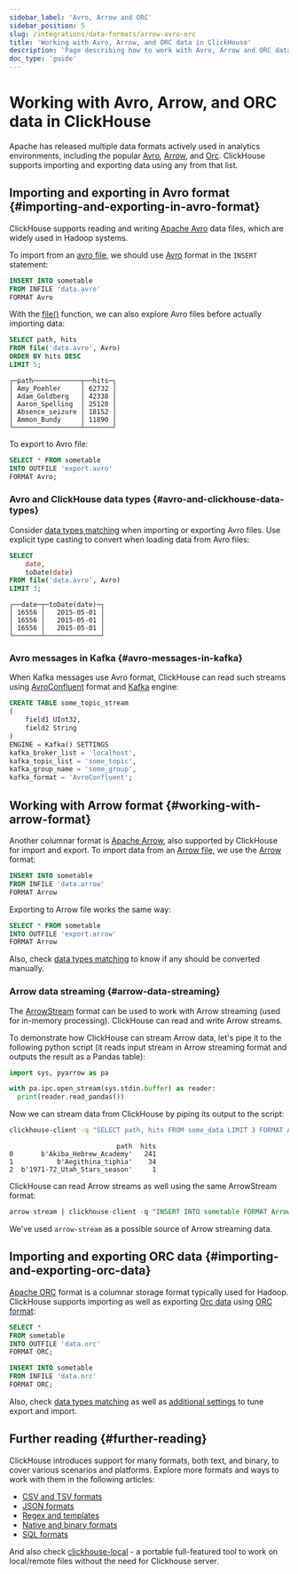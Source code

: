 ```yaml
---
sidebar_label: 'Avro, Arrow and ORC'
sidebar_position: 5
slug: /integrations/data-formats/arrow-avro-orc
title: 'Working with Avro, Arrow, and ORC data in ClickHouse'
description: 'Page describing how to work with Avro, Arrow and ORC data in ClickHouse'
doc_type: 'guide'
---
```


# Working with Avro, Arrow, and ORC data in ClickHouse

Apache has released multiple data formats actively used in analytics environments, including the popular [Avro](https://avro.apache.org/), [Arrow](https://arrow.apache.org/), and [Orc](https://orc.apache.org/). ClickHouse supports importing and exporting data using any from that list.

## Importing and exporting in Avro format {#importing-and-exporting-in-avro-format}

ClickHouse supports reading and writing [Apache Avro](https://avro.apache.org/) data files, which are widely used in Hadoop systems.

To import from an [avro file](assets/data.avro), we should use [Avro](/interfaces/formats/Avro) format in the `INSERT` statement:

```sql
INSERT INTO sometable
FROM INFILE 'data.avro'
FORMAT Avro
```

With the [file()](/sql-reference/functions/files.md/#file) function, we can also explore Avro files before actually importing data:

```sql
SELECT path, hits
FROM file('data.avro', Avro)
ORDER BY hits DESC
LIMIT 5;
```
```response
┌─path────────────┬──hits─┐
│ Amy_Poehler     │ 62732 │
│ Adam_Goldberg   │ 42338 │
│ Aaron_Spelling  │ 25128 │
│ Absence_seizure │ 18152 │
│ Ammon_Bundy     │ 11890 │
└─────────────────┴───────┘
```

To export to Avro file:

```sql
SELECT * FROM sometable
INTO OUTFILE 'export.avro'
FORMAT Avro;
```

### Avro and ClickHouse data types {#avro-and-clickhouse-data-types}

Consider [data types matching](/interfaces/formats/Avro#data-type-mapping) when importing or exporting Avro files. Use explicit type casting to convert when loading data from Avro files:

```sql
SELECT
    date,
    toDate(date)
FROM file('data.avro', Avro)
LIMIT 3;
```
```response
┌──date─┬─toDate(date)─┐
│ 16556 │   2015-05-01 │
│ 16556 │   2015-05-01 │
│ 16556 │   2015-05-01 │
└───────┴──────────────┘
```

### Avro messages in Kafka {#avro-messages-in-kafka}

When Kafka messages use Avro format, ClickHouse can read such streams using [AvroConfluent](/interfaces/formats/AvroConfluent) format and [Kafka](/engines/table-engines/integrations/kafka.md) engine:

```sql
CREATE TABLE some_topic_stream
(
    field1 UInt32,
    field2 String
)
ENGINE = Kafka() SETTINGS
kafka_broker_list = 'localhost',
kafka_topic_list = 'some_topic',
kafka_group_name = 'some_group',
kafka_format = 'AvroConfluent';
```

## Working with Arrow format {#working-with-arrow-format}

Another columnar format is [Apache Arrow](https://arrow.apache.org/), also supported by ClickHouse for import and export. To import data from an [Arrow file](assets/data.arrow), we use the [Arrow](/interfaces/formats/Arrow) format:

```sql
INSERT INTO sometable
FROM INFILE 'data.arrow'
FORMAT Arrow
```

Exporting to Arrow file works the same way:

```sql
SELECT * FROM sometable
INTO OUTFILE 'export.arrow'
FORMAT Arrow
```

Also, check [data types matching](/interfaces/formats/Arrow#data-types-matching) to know if any should be converted manually.

### Arrow data streaming {#arrow-data-streaming}

The [ArrowStream](/interfaces/formats/ArrowStream) format can be used to work with Arrow streaming (used for in-memory processing). ClickHouse can read and write Arrow streams.

To demonstrate how ClickHouse can stream Arrow data, let's pipe it to the following python script (it reads input stream in Arrow streaming format and outputs the result as a Pandas table):

```python
import sys, pyarrow as pa

with pa.ipc.open_stream(sys.stdin.buffer) as reader:
  print(reader.read_pandas())
```

Now we can stream data from ClickHouse by piping its output to the script:

```bash
clickhouse-client -q "SELECT path, hits FROM some_data LIMIT 3 FORMAT ArrowStream" | python3 arrow.py
```
```response
                           path  hits
0       b'Akiba_Hebrew_Academy'   241
1           b'Aegithina_tiphia'    34
2  b'1971-72_Utah_Stars_season'     1
```

ClickHouse can read Arrow streams as well using the same ArrowStream format:

```sql
arrow-stream | clickhouse-client -q "INSERT INTO sometable FORMAT ArrowStream"
```

We've used `arrow-stream` as a possible source of Arrow streaming data.

## Importing and exporting ORC data {#importing-and-exporting-orc-data}

[Apache ORC](https://orc.apache.org/) format is a columnar storage format typically used for Hadoop. ClickHouse supports importing as well as exporting [Orc data](assets/data.orc) using [ORC format](/interfaces/formats/ORC):

```sql
SELECT *
FROM sometable
INTO OUTFILE 'data.orc'
FORMAT ORC;

INSERT INTO sometable
FROM INFILE 'data.orc'
FORMAT ORC;
```

Also, check [data types matching](/interfaces/formats/ORC) as well as [additional settings](/interfaces/formats/Parquet#format-settings) to tune export and import.

## Further reading {#further-reading}

ClickHouse introduces support for many formats, both text, and binary, to cover various scenarios and platforms. Explore more formats and ways to work with them in the following articles:

- [CSV and TSV formats](csv-tsv.md)
- [JSON formats](/integrations/data-ingestion/data-formats/json/intro.md)
- [Regex and templates](templates-regex.md)
- [Native and binary formats](binary.md)
- [SQL formats](sql.md)

And also check [clickhouse-local](https://clickhouse.com/blog/extracting-converting-querying-local-files-with-sql-clickhouse-local) - a portable full-featured tool to work on local/remote files without the need for Clickhouse server.
